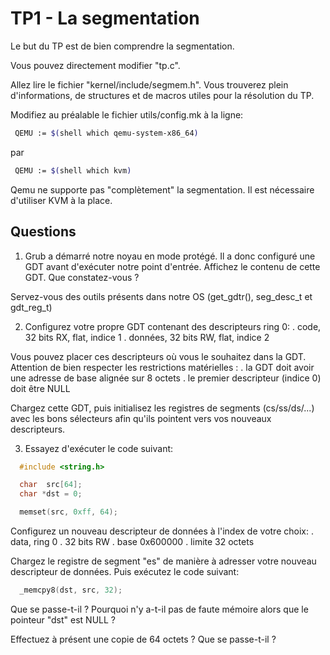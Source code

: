 # TP1 - La segmentation

Le but du TP est de bien comprendre la segmentation.

Vous pouvez directement modifier "tp.c".

Allez lire le fichier "kernel/include/segmem.h". Vous trouverez plein d'informations, de structures et de macros utiles pour la résolution du TP.

Modifiez au préalable le fichier utils/config.mk à la ligne:

```bash
 QEMU := $(shell which qemu-system-x86_64)
```

par

```bash
 QEMU := $(shell which kvm)
```

Qemu ne supporte pas "complètement" la segmentation. Il est nécessaire d'utiliser KVM à la place.


## Questions

1. Grub a démarré notre noyau en mode protégé. Il a donc configuré une GDT avant d'exécuter notre point d'entrée. Affichez le contenu de cette GDT. Que constatez-vous ?

Servez-vous des outils présents dans notre OS (get_gdtr(), seg_desc_t et gdt_reg_t)

2. Configurez votre propre GDT contenant des descripteurs ring 0:
 . code, 32 bits RX, flat, indice 1
 . données, 32 bits RW, flat, indice 2

Vous pouvez placer ces descripteurs où vous le souhaitez dans la GDT. Attention de bien respecter les restrictions matérielles :
 . la GDT doit avoir une adresse de base alignée sur 8 octets
 . le premier descripteur (indice 0) doit être NULL

Chargez cette GDT, puis initialisez les registres de segments (cs/ss/ds/...) avec les bons sélecteurs afin qu'ils pointent vers vos nouveaux descripteurs.

3. Essayez d'exécuter le code suivant:

```c
  #include <string.h>

  char  src[64];
  char *dst = 0;

  memset(src, 0xff, 64);
```

Configurez un nouveau descripteur de données à l'index de votre choix:
 . data, ring 0
 . 32 bits RW
 . base 0x600000
 . limite 32 octets

Chargez le registre de segment "es" de manière à adresser votre nouveau descripteur de données. Puis exécutez le code suivant:

```c
  _memcpy8(dst, src, 32);
```

Que se passe-t-il ? Pourquoi n'y a-t-il pas de faute mémoire alors que le pointeur "dst" est NULL ?

Effectuez à présent une copie de 64 octets ? Que se passe-t-il ?
